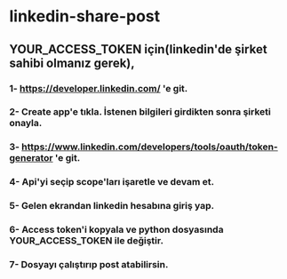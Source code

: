 # linkedin-share-post

## YOUR_ACCESS_TOKEN için(linkedin'de şirket sahibi olmanız gerek),
### 1- https://developer.linkedin.com/ 'e git.
### 2- Create app'e tıkla. İstenen bilgileri girdikten sonra şirketi onayla.
### 3- https://www.linkedin.com/developers/tools/oauth/token-generator 'e git.
### 4- Api'yi seçip scope'ları işaretle ve devam et.
### 5- Gelen ekrandan linkedin hesabına giriş yap.
### 6- Access token'i kopyala ve python dosyasında YOUR_ACCESS_TOKEN ile değiştir.
### 7- Dosyayı çalıştırıp post atabilirsin.
